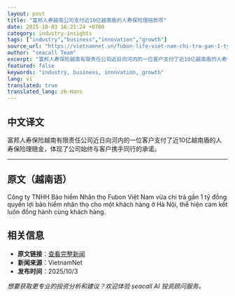 ```yaml
---
layout: post
title: "富邦人寿越南公司支付近10亿越南盾的人寿保险理赔款项"
date: 2025-10-03 16:21:24 +0700
category: industry-insights
tags: ["industry","business","innovation","growth"]
source_url: "https://vietnamnet.vn/fubon-life-viet-nam-chi-tra-gan-1-ty-dong-quyen-loi-bao-hiem-nhan-tho-2448921.html"
author: "seacall Team"
excerpt: "富邦人寿保险越南有限责任公司近日向河内的一位客户支付了近10亿越南盾的人寿保险理赔金，体现了公司始终与客户携手同行的承诺。..."
featured: false
keywords: "industry, business, innovation, growth"
lang: vi
translated: true
translated_lang: zh-Hans
---
```


## 中文译文

富邦人寿保险越南有限责任公司近日向河内的一位客户支付了近10亿越南盾的人寿保险理赔金，体现了公司始终与客户携手同行的承诺。

---

## 原文（越南语）

Công ty TNHH Bảo hiểm Nhân thọ Fubon Việt Nam vừa chi trả gần 1 tỷ đồng quyền lợi bảo hiểm nhân thọ cho một khách hàng ở Hà Nội, thể hiện cam kết luôn đồng hành cùng khách hàng.

## 相关信息

- **原文链接**：[查看完整新闻](https://vietnamnet.vn/fubon-life-viet-nam-chi-tra-gan-1-ty-dong-quyen-loi-bao-hiem-nhan-tho-2448921.html)
- **新闻来源**：VietnamNet
- **发布时间**：2025/10/3

*想要获取更专业的投资分析和建议？欢迎体验 seacall AI 投资顾问服务。*